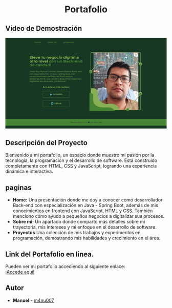 <h1 align="center"> Portafolio </h1>

## Video de Demostración
![Video de Demostración](/assets/demoPortafolio.gif)

## Descripción del Proyecto
Bienvenido a mi portafolio, un espacio donde muestro mi pasión por la tecnología, la programación y el desarrollo de software. Está construido completamente con HTML, CSS y JavaScript, logrando una experiencia dinámica e interactiva.

## paginas
- **Home:** Una presentación donde me doy a conocer como desarrollador Back-end con especialización en Java - Spring Boot, además de mis conocimientos en frontend con JavaScript, HTML y CSS. También menciono cómo ayudo a pequeños negocios a digitalizar sus procesos.
- **Sobre mi:** Un apartado donde comparto más detalles sobre mi trayectoria, mis intereses y mi enfoque en el desarrollo de software.
- **Proyectos** Una colección de mis trabajos y experimentos en programación, demostrando mis habilidades y crecimiento en el área.

## Link del Portafolio en linea.
Pueden ver mi portafolio accediendo al siguiente enlace:  
[¡Accede aquí!](https://portafolio-navy-kappa.vercel.app/)


## Autor
- **Manuel** - [m4nu007](https://github.com/M4nu007)